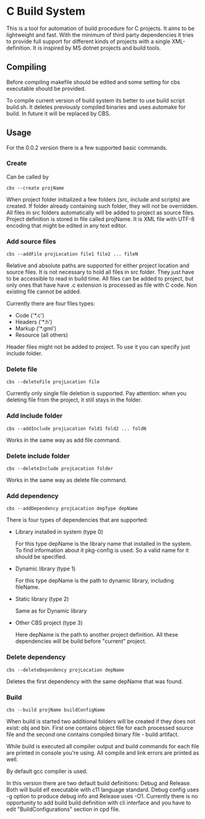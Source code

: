 # C Build System

This is a tool for automation of build procedure for C projects. It aims to be lightweight and fast. With the minimum of third party dependencies it tries to provide full support for different kinds of projects with a single XML-definition. It is inspired by MS dotnet projects and build tools.

## Compiling

Before compiling makefile should be edited and some setting for cbs executable should be provided. 

To compile current version of build system its better to use build script build.sh. It deletes previously compiled binaries and uses automake for build. In future it will be replaced by CBS.

## Usage

For the 0.0.2 version there is a few supported basic commands. 

### Create

Can be called by

```
cbs --create projName
```

When project folder initialized a few folders (src, include and scripts) are created. If folder already containing such folder, they will not be overridden. All files in src folders automatically will be added to project as source files. Project definition is stored in file called projName. It is XML file with UTF-8 encoding that might be edited in any text editor.


### Add source files

```
cbs --addFile projLocation file1 file2 ... fileN
```

Relative and absolute paths are supported for either project location and source files. It is not necessary to hold all files in src folder. They just have to be accessible to read in build time. All files can be added to project, but only ones that have have .c extension is processed as file with C code. Non existing file cannot be added.

Currently there are four files types:

* Code ('*.c')
* Headers ('*.h')
* Markup ('*.gml')
* Resource (all others)

Header files might not be added to project. To use it you can specify just include folder. 

### Delete file

```
cbs --deleteFile projLocation file
```

Currently only single file deletion is supported. Pay attention: when you deleting file from the project, it still stays in the folder.

### Add include folder

```
cbs --addInclude projLocation fold1 fold2 ... foldN
```

Works in the same way as add file command.

### Delete include folder

```
cbs --deleteInclude projLocation folder
```

Works in the same way as delete file command.

### Add dependency

```
cbs --addDependency projLocation depType depName
```

There is four types of dependencies that are supported:

* Library installed in system (type 0)
    
    For this type depName is the library name that installed in the system. To find information about it pkg-config is used. So a valid name for it should be specified.

* Dynamic library (type 1)

    For this type depName is the path to dynamic library, including fileName.

* Static library (type 2)

    Same as for Dynamic library

* Other CBS project (type 3)

    Here depName is the path to another project definition. All these dependencies will be build before "current" project.

### Delete dependency

```
cbs --deleteDependency projLocation depName
```

Deletes the first dependency with the same depName that was found. 

### Build

```
cbs --build projName buildConfigName
```

When build is started two additional folders will be created if they does not exist: obj and bin. First one contains object file for each processed source file and the second one contains compiled binary file - build artifact. 

While build is executed all compiler output and build commands for each file are printed in console you're using. All compile and link errors are printed as well.

By default gcc compiler is used. 

In this version there are two default build definitions: Debug and Release. Both will build elf executable with c11 language standard. Debug config uses -g option to produce debug info and Release uses -O1. Currently there is no opportunity to add build build definition with cli interface and you have to edit "BuildConfigurations" section in cpd file.